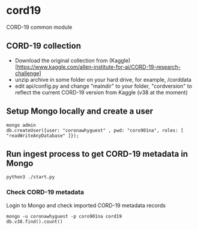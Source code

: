 # cord19
CORD-19 common module

## CORD-19 collection
* Download the original collection from (Kaggle)[https://www.kaggle.com/allen-institute-for-ai/CORD-19-research-challenge]
* unzip archive in some folder on your hard drive, for example, /corddata
* edit api/config.py and change "maindir" to your folder, "cordversion" to reflect the current CORD-19 version from Kaggle (v38 at the moment)

## Setup Mongo locally and create a user
```
mongo admin
db.createUser({user: "coronawhyguest" , pwd: "coro901na", roles: [  "readWriteAnyDatabase" ]});

```
## Run ingest process to get CORD-19 metadata in Mongo 
```
python3 ./start.py
``` 
### Check CORD-19 metadata
Login to Mongo and check imported CORD-19 metadata records
```
mongo -u coronawhyguest -p coro901na cord19
db.v38.find().count()

```

